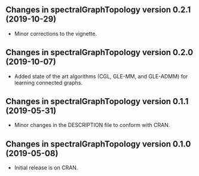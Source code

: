 ## Changes in spectralGraphTopology version 0.2.1 (2019-10-29)

* Minor corrections to the vignette.

## Changes in spectralGraphTopology version 0.2.0 (2019-10-07)

* Added state of the art algorithms (CGL, GLE-MM, and GLE-ADMM) for learning connected graphs.

## Changes in spectralGraphTopology version 0.1.1 (2019-05-31)

* Minor changes in the DESCRIPTION file to conform with CRAN.

## Changes in spectralGraphTopology version 0.1.0 (2019-05-08)

* Initial release is on CRAN.
